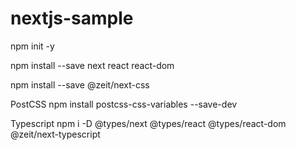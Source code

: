 # nextjs-sample

npm init -y


npm install --save next react react-dom


npm install --save @zeit/next-css


PostCSS
npm install postcss-css-variables --save-dev

Typescript
npm i -D @types/next @types/react @types/react-dom @zeit/next-typescript
